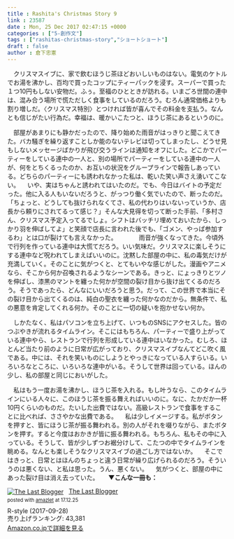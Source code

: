 ```yaml
---
title : Rashita's Christmas Story 9
link : 23587
date : Mon, 25 Dec 2017 02:47:15 +0000
categories : ["5-創作文"]
tags : ["rashitas-christmas-story","ショートショート"]
draft : false
author : 倉下忠憲
---
```


　クリスマスイブに、家で飲むほうじ茶ほどおいしいものはない。電気のケトルでお湯を沸かし、百均で買ったコップにティーパックを浸す。スーパーで買った１つ10円もしない安物だ。ふぅ。至福のひとときが訪れる。いまごろ世間の連中は、混み合う場所で慌ただしく食事をしているのだろう。むろん通常価格よりも割り増しだ。〈クリスマス特別〉とつければ皆が喜んでその料金を支払う。なんとも信じがたい行為だ。幸福は、暖かいこたつと、ほうじ茶にあるというのに。

　部屋があまりにも静かだったので、降り始めた雨音がはっきりと聞こえてきた。バカ騒ぎを繰り返すことしか能のないテレビは切ってしまったし、どうせ見もしないメッセージばかりが飛び交うラインは通知をオフにした。どこかでパーティーをしている連中の一人と、別の場所でパーティーをしている連中の一人が、何をとちくるったのか、お互いの状況をグループラインで報告しあっている。どちらのパーティーにも誘われなかった私は、乾いた笑い声さえ湧いてこない。
　いや、実はちゃんと誘われてはいたのだ。でも、今日はバイトの予定だった。他に入る人もいないだろうと、がっつり働く気でいたので、断ったのだ。「ちょっと、どうしても抜けられなくてさ、私の代わりはいないっていうか、店長から頼りにされてるって感じ？」そんな大見得を切って断った手前、「多村さん、クリスマス予定入ってるでしょ。シフトはバッチリ埋めておいたから、しっかり羽を伸ばしてよ」と笑顔で店長に言われた後でも、「ゴメン、やっぱ参加するわ」とは口が裂けても言えなかった。
　　
　雨音が強くなってきた。今頃外で行列を作っている連中は大慌てだろう。いい気味だ。クリスマスに楽しそうにする連中など呪われてしまえばいいのに。沈黙した部屋の中に、私の毒気だけが充満していく。そのことに気がつくと、とてもいやな感じがした。漫画やアニメなら、そこから何か召喚されるようなシーンである。きっと、にょっきりとツノを伸ばし、漆黒のマントを纏った何かが空間の裂け目から抜け出てくるのだろう。そうであったら、どんなにいいだろうと思う。だって、この世界で本当にその裂け目から出てくるのは、純白の聖衣を纏った何かなのだから。無条件で、私の悪意を肯定してくれる何か。そのことに一切の疑いを抱かせない何か。

　しかたなく、私はパソコンを立ち上げて、いつものSNSにアクセスした。皆のつぶやきが流れるタイムライン。そこにはもちろん、パーティーで盛り上がっている連中やら、レストランで行列を形成している連中はいなかった。むしろ、ほとんど当たり前のように日常が広がっており、クリスマスイブなんてどこ吹く風である。中には、それを笑いものにしようとやっきになっている人すらいる。いろいろなところに、いろいろな連中がいる。そうして世界は回っている。ほんの少し、私の部屋と同じにおいがした。

　私はもう一度お湯を沸かし、ほうじ茶を入れる。もし叶うなら、このタイムラインにいる人々に、このほうじ茶を振る舞えればいいのに。なに、たかだか一杯10円くらいのものだ。たいした出費ではない。高級レストランで食事をすることに比べれば、ささやかな出費である。
　私は少しイメージする。私がボタンを押すと、皆にほうじ茶が振る舞われる。別の人がそれを啜りながら、またボタンを押す。すると今度はおかきが皆に振る舞われる。もちろん、私もその中に入っている。そうして、皆が少しずつお裾分けして、こたつの中でタイムラインを眺める。なんとも楽しそうなクリスマスイブの過ごし方ではないか。
　そこではきっと、日常とはほんのちょっと違う日常が繰り広げられるのだろう。そういうのは悪くない、と私は思った。うん、悪くない。
　気がつくと、部屋の中にあった裂け目は消え去っていた。
　
<strong>▼こんな一冊も：</strong>

<div class="amazlet-box" style="margin-bottom:0px;"><div class="amazlet-image" style="float:left;margin:0px 12px 1px 0px;"><a href="http://www.amazon.co.jp/exec/obidos/ASIN/B0761ZP974/rashita1000-22/ref=nosim/" name="amazletlink" target="_blank"><img src="https://images-fe.ssl-images-amazon.com/images/I/4116pH0vPrL._SL160_.jpg" alt="The Last Blogger" style="border: none;" /></a></div><div class="amazlet-info" style="line-height:120%; margin-bottom: 10px"><div class="amazlet-name" style="margin-bottom:10px;line-height:120%"><a href="http://www.amazon.co.jp/exec/obidos/ASIN/B0761ZP974/rashita1000-22/ref=nosim/" name="amazletlink" target="_blank">The Last Blogger</a><div class="amazlet-powered-date" style="font-size:80%;margin-top:5px;line-height:120%">posted with <a href="http://www.amazlet.com/" title="amazlet" target="_blank">amazlet</a> at 17.12.25</div></div><div class="amazlet-detail">R-style (2017-09-28)<br />売り上げランキング: 43,381<br /></div><div class="amazlet-sub-info" style="float: left;"><div class="amazlet-link" style="margin-top: 5px"><a href="http://www.amazon.co.jp/exec/obidos/ASIN/B0761ZP974/rashita1000-22/ref=nosim/" name="amazletlink" target="_blank">Amazon.co.jpで詳細を見る</a></div></div></div><div class="amazlet-footer" style="clear: left"></div></div>
